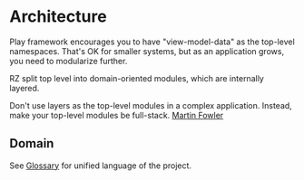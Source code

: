 # Architecture

Play framework encourages you to have "view-model-data" as the top-level namespaces.
That's OK for smaller systems, but as an application grows, you need to modularize further.

RZ split top level into domain-oriented modules, which are internally layered.

Don't use layers as the top-level modules in a complex application. Instead, make your top-level modules be full-stack.
 [Martin Fowler](https://martinfowler.com/bliki/PresentationDomainDataLayering.html) 

## Domain

See [Glossary](./glossary.md) for unified language of the project.